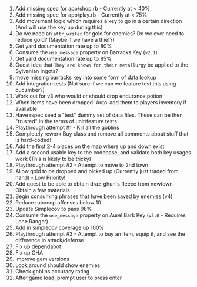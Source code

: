 1) Add missing spec for app/shop.rb - Currently at < 40%
2) Add missing spec for app/play.rb - Currently at < 75%
3) Add movement logic which requires a key to go in a certain direction (And will use the key up during this)
4) Do we need an `attr_writer` for gold for enemies? Do we ever need to reduce gold? (Maybe if we have a thief?)
5) Get yard documentation rate up to 80%
6) Consume the `use_message` property on Barracks Key (`v2.1`)
7) Get yard documentation rate up to 85%
8) Quest idea that `They are known for their metallurgy` be applied to the Sylvanian Ingots?
9) move missing barracks key into some form of data lookup
10) Add integration tests (Not sure if we can we feature test this using cucumber?)
11) Work out for v3 who would or should drop endurance potion
12) When items have been dropped. Auto-add them to players inventory if available
13) Have rspec seed a "test" dummy set of data files. These can be then "trusted" in the terms of
unit/feature tests
14) Playthrough attempt #1 - Kill all the goblins
15) Completely rework Buy class and remove all comments about stuff that is hard-coded!
16) Add the first 2-4 places on the map where up and down exist
17) Add a second usable key to the codebase, and validate both key usages work (This is likely to be tricky)
18) Playthrough attempt #2 - Attempt to move to 2nd town
19) Allow gold to be dropped and picked up (Currently just traded from hand) - Low Priority!
20) Add quest to be able to obtain draz-ghun's fleece from newtown - Obtain a few materials
21) Begin consuming phrases that have been saved by enemies (v4)
22) Reduce rubocop offenses below 10
23) Update Simplecov to pass 98%
24) Consume the `use_message` property on Aurel Bark Key (`v3.0` - Requires Lone Ranger)
25) Add in simplecov coverage up 100%
26) Playthrough attempt #3 - Attempt to buy an item, equip it, and see the difference in attack/defense
27) Fix up dependabot
28) Fix up GHA
29) Improve gem versions
30) Look around should show enemies
31) Check goblins accuracy rating
32) After game load, prompt user to press enter
